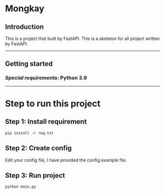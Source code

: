 # Mongkay


## Introduction
This is a project that built by FastAPI. This is a skeleton for all project written by FastAPI.

---
## Getting started
### *Special requirements:* Python 3.9

---

# Step to run this project

## Step 1: Install requirement

```shell
pip install -r req.txt
```

## Step 2: Create config
Edit your config file, I have provided the config.example file.

## Step 3: Run project

```shell
python main.py
```

